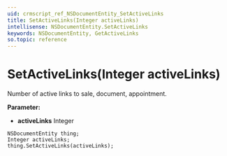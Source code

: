 ```yaml
---
uid: crmscript_ref_NSDocumentEntity_SetActiveLinks
title: SetActiveLinks(Integer activeLinks)
intellisense: NSDocumentEntity.SetActiveLinks
keywords: NSDocumentEntity, GetActiveLinks
so.topic: reference
---
```


# SetActiveLinks(Integer activeLinks)

Number of active links to sale, document, appointment.

**Parameter:** 
 - **activeLinks** Integer

```crmscript
NSDocumentEntity thing;
Integer activeLinks;
thing.SetActiveLinks(activeLinks);
```

